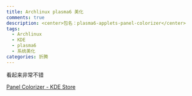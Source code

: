 ```yaml
---
title: Archlinux plasma6 美化
comments: true
description: <center>包名：plasma6-applets-panel-colorizer</center>
tags:
  - Archlinux
  - KDE
  - plasma6
  - 系统美化
categories: 折腾
---
```


看起来非常不错

[Panel Colorizer - KDE Store](https://store.kde.org/p/2130967)